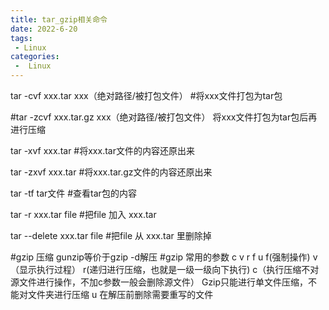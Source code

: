 ```yaml
---
title: tar_gzip相关命令
date: 2022-6-20
tags:
 - Linux
categories:
 -  Linux
---
```




tar -cvf xxx.tar xxx（绝对路径/被打包文件）
#将xxx文件打包为tar包

#tar -zcvf xxx.tar.gz xxx（绝对路径/被打包文件）
将xxx文件打包为tar包后再进行压缩

tar -xvf xxx.tar
#将xxx.tar文件的内容还原出来

tar -zxvf xxx.tar
#将xxx.tar.gz文件的内容还原出来


tar -tf tar文件
#查看tar包的内容

tar -r xxx.tar file 
#把file 加入 xxx.tar

tar --delete xxx.tar file
#把file 从 xxx.tar 里删除掉

#gzip 压缩	gunzip等价于gzip -d解压
#gzip 常用的参数
c v r f u
f(强制操作)
v（显示执行过程）
r(递归进行压缩，也就是一级一级向下执行)
c（执行压缩不对源文件进行操作，不加c参数一般会删除源文件）
Gzip只能进行单文件压缩，不能对文件夹进行压缩
u 在解压前删除需要重写的文件
